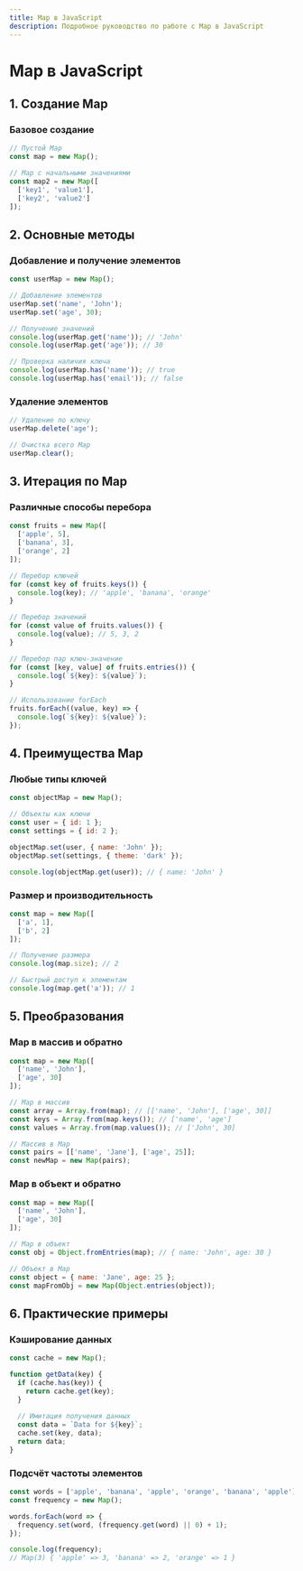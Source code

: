 ```yaml
---
title: Map в JavaScript
description: Подробное руководство по работе с Map в JavaScript
---
```


# Map в JavaScript

## 1. Создание Map

### Базовое создание
```javascript
// Пустой Map
const map = new Map();

// Map с начальными значениями
const map2 = new Map([
  ['key1', 'value1'],
  ['key2', 'value2']
]);
```

## 2. Основные методы

### Добавление и получение элементов
```javascript
const userMap = new Map();

// Добавление элементов
userMap.set('name', 'John');
userMap.set('age', 30);

// Получение значений
console.log(userMap.get('name')); // 'John'
console.log(userMap.get('age')); // 30

// Проверка наличия ключа
console.log(userMap.has('name')); // true
console.log(userMap.has('email')); // false
```

### Удаление элементов
```javascript
// Удаление по ключу
userMap.delete('age');

// Очистка всего Map
userMap.clear();
```

## 3. Итерация по Map

### Различные способы перебора
```javascript
const fruits = new Map([
  ['apple', 5],
  ['banana', 3],
  ['orange', 2]
]);

// Перебор ключей
for (const key of fruits.keys()) {
  console.log(key); // 'apple', 'banana', 'orange'
}

// Перебор значений
for (const value of fruits.values()) {
  console.log(value); // 5, 3, 2
}

// Перебор пар ключ-значение
for (const [key, value] of fruits.entries()) {
  console.log(`${key}: ${value}`);
}

// Использование forEach
fruits.forEach((value, key) => {
  console.log(`${key}: ${value}`);
});
```

## 4. Преимущества Map

### Любые типы ключей
```javascript
const objectMap = new Map();

// Объекты как ключи
const user = { id: 1 };
const settings = { id: 2 };

objectMap.set(user, { name: 'John' });
objectMap.set(settings, { theme: 'dark' });

console.log(objectMap.get(user)); // { name: 'John' }
```

### Размер и производительность
```javascript
const map = new Map([
  ['a', 1],
  ['b', 2]
]);

// Получение размера
console.log(map.size); // 2

// Быстрый доступ к элементам
console.log(map.get('a')); // 1
```

## 5. Преобразования

### Map в массив и обратно
```javascript
const map = new Map([
  ['name', 'John'],
  ['age', 30]
]);

// Map в массив
const array = Array.from(map); // [['name', 'John'], ['age', 30]]
const keys = Array.from(map.keys()); // ['name', 'age']
const values = Array.from(map.values()); // ['John', 30]

// Массив в Map
const pairs = [['name', 'Jane'], ['age', 25]];
const newMap = new Map(pairs);
```

### Map в объект и обратно
```javascript
const map = new Map([
  ['name', 'John'],
  ['age', 30]
]);

// Map в объект
const obj = Object.fromEntries(map); // { name: 'John', age: 30 }

// Объект в Map
const object = { name: 'Jane', age: 25 };
const mapFromObj = new Map(Object.entries(object));
```

## 6. Практические примеры

### Кэширование данных
```javascript
const cache = new Map();

function getData(key) {
  if (cache.has(key)) {
    return cache.get(key);
  }
  
  // Имитация получения данных
  const data = `Data for ${key}`;
  cache.set(key, data);
  return data;
}
```

### Подсчёт частоты элементов
```javascript
const words = ['apple', 'banana', 'apple', 'orange', 'banana', 'apple'];
const frequency = new Map();

words.forEach(word => {
  frequency.set(word, (frequency.get(word) || 0) + 1);
});

console.log(frequency);
// Map(3) { 'apple' => 3, 'banana' => 2, 'orange' => 1 }
```